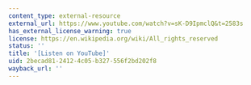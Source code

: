 ```yaml
---
content_type: external-resource
external_url: https://www.youtube.com/watch?v=sK-D9IpmclQ&t=2583s
has_external_license_warning: true
license: https://en.wikipedia.org/wiki/All_rights_reserved
status: ''
title: '[Listen on YouTube]'
uid: 2becad81-2412-4c05-b327-556f2bd202f8
wayback_url: ''
---
```

